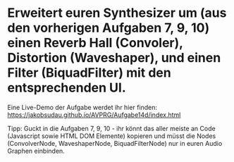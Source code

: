 # Erweitert euren Synthesizer um (aus den vorherigen Aufgaben 7, 9, 10) einen Reverb Hall (Convoler), Distortion (Waveshaper), und einen Filter (BiquadFilter) mit den entsprechenden UI.

Eine Live-Demo der Aufgabe werdet ihr hier finden: https://jakobsudau.github.io/AVPRG/Aufgabe14d/index.html

Tipp: Guckt in die Aufgaben 7, 9, 10 - ihr könnt das aller meiste an Code (Javascript sowie HTML DOM Elemente) kopieren und müsst die Nodes (ConvolverNode, WaveshaperNode, BiquadFilterNode) nur in euren Audio Graphen einbinden.
